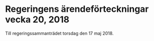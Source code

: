# Regeringens ärendeförteckningar vecka 20, 2018

Till regeringssammanträdet torsdag den 17 maj 2018\.

